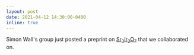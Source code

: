 ```yaml
---
layout: post
date: 2021-04-12 14:30:00-0400
inline: true
---
```


Simon Wall's group just posted a preprint on [Sr<sub>3</sub>Ir<sub>2</sub>O<sub>7</sub>](/publications/#Pastor2021nonthermal) that we collaborated on.

